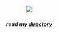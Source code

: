 
⠀⠀
⠀⠀⠀⠀
##### <p align="center">![](https://komarev.com/ghpvc/?username=trody&color=FAA844&label=-　(ᴗ͈˳ᴗ͈)⠀　&style=flat)</p>
##### <p align="center">read my [directory](https://rentry.co/hollywood)</p>
⠀⠀
⠀⠀
